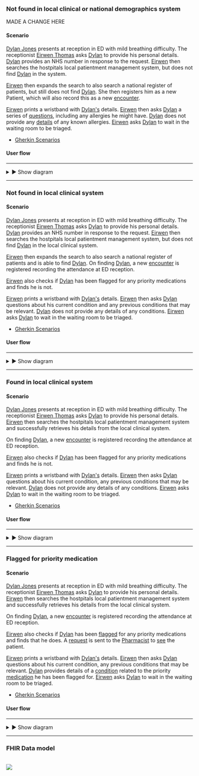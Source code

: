 ### Not found in local clinical or national demographics system

MADE A CHANGE HERE

#### Scenario

[Dylan Jones](Patient-DylanJones.html) presents at reception in ED with mild breathing difficulty.  The receptionist [Eirwen Thomas](Practitioner-Receptionist.html) asks [Dylan](Patient-DylanJones.html) to provide his personal details.  [Dylan](Patient-DylanJones.html) provides an NHS number in response to the request.  [Eirwen](Practitioner-Receptionist.html) then searches the hostpitals local patientment management system, but does not find [Dylan](Patient-DylanJones.html) in the system.  

[Eirwen](Practitioner-Receptionist.html) then expands the search to also search a national register of patients, but still does not find [Dylan](Patient-DylanJones.html).  She then registers him as a new Patient, which will also record this as a new [encounter](Encounter-DylanJones-EdReception.html).

[Eirwen](Practitioner-Receptionist.html) prints a wristband with [Dylan's](Patient-DylanJones.html) details.  [Eirwen](Practitioner-Receptionist.html) then asks [Dylan](Patient-DylanJones.html) a series of [questions](Questionnaire-EmergencyDepartmentReception.html), including any allergies he might have.  [Dylan](Patient-DylanJones.html) does not provide any [details](QuestionnaireResponse-EmergencyDepartmentReception.html) of any known allergies.  [Eirwen](Practitioner-Receptionist.html) asks [Dylan](Patient-DylanJones.html) to wait in the waiting room to be triaged.

- [Gherkin Scenarios](todo.html)

#### User flow

---

<details>
  <summary>&#9658; Show diagram</summary>
  <div>
    <br />
    <img style="max-width: 100%" src="not-found-local-or-national.drawio.png"/>
  </div>
</details>

---

### Not found in local clinical system

#### Scenario

[Dylan Jones](Patient-DylanJones.html) presents at reception in ED with mild breathing difficulty.  The receptionist [Eirwen Thomas](Practitioner-Receptionist.html) asks [Dylan](Patient-DylanJones.html) to provide his personal details.  [Dylan](Patient-DylanJones.html) provides an NHS number in response to the request.  [Eirwen](Practitioner-Receptionist.html) then searches the hostpitals local patientment management system, but does not find [Dylan](Patient-DylanJones.html) in the local clinical system.  

[Eirwen](Practitioner-Receptionist.html) then expands the search to also search a national register of patients and is able to find [Dylan](Patient-DylanJones.html).  On finding [Dylan](Patient-DylanJones.html), a new [encounter](Encounter-DylanJones-EdReception.html) is registered recording the attendance at ED reception.

[Eirwen](Practitioner-Receptionist.html) also checks if [Dylan](Patient-DylanJones.html) has been flagged for any priority medications and finds he is not.

[Eirwen](Practitioner-Receptionist.html) prints a wristband with [Dylan's](Patient-DylanJones.html) details.  [Eirwen](Practitioner-Receptionist.html) then asks [Dylan](Patient-DylanJones.html) questions about his current condition and any previous conditions that may be relevant.  [Dylan](Patient-DylanJones.html) does not provide any details of any conditions.  [Eirwen](Practitioner-Receptionist.html) asks [Dylan](Patient-DylanJones.html) to wait in the waiting room to be triaged.

- [Gherkin Scenarios](todo.html)

#### User flow

---

<details>
  <summary>&#9658; Show diagram</summary>
  <div>
    <br />
    <img style="max-width: 100%" src="not-found-local.drawio.png"/>
  </div>
</details>

---

### Found in local clinical system

#### Scenario

[Dylan Jones](Patient-DylanJones.html) presents at reception in ED with mild breathing difficulty.  The receptionist [Eirwen Thomas](Practitioner-Receptionist.html) asks [Dylan](Patient-DylanJones.html) to provide his personal details.  [Eirwen](Practitioner-Receptionist.html) then searches the hostpitals local patientment management system and successfully retrieves his details from the local clinical system. 

On finding [Dylan](Patient-DylanJones.html), a new [encounter](Encounter-DylanJones-EdReception.html) is registered recording the attendance at ED reception.

[Eirwen](Practitioner-Receptionist.html) also checks if [Dylan](Patient-DylanJones.html) has been flagged for any priority medications and finds he is not.

[Eirwen](Practitioner-Receptionist.html) prints a wristband with [Dylan's](Patient-DylanJones.html) details.  [Eirwen](Practitioner-Receptionist.html) then asks [Dylan](Patient-DylanJones.html) questions about his current condition, any previous conditions that may be relevant.  [Dylan](Patient-DylanJones.html) does not provide any details of any conditions.  [Eirwen](Practitioner-Receptionist.html) asks [Dylan](Patient-DylanJones.html) to wait in the waiting room to be triaged.

- [Gherkin Scenarios](todo.html)

#### User flow

---

<details>
  <summary>&#9658; Show diagram</summary>
  <div>
    <br />
    <img style="max-width: 100%" src="found-local.drawio.png"/>
  </div>
</details>

---

### Flagged for priority medication

#### Scenario

[Dylan Jones](Patient-DylanJones.html) presents at reception in ED with mild breathing difficulty.  The receptionist [Eirwen Thomas](Practitioner-Receptionist.html) asks [Dylan](Patient-DylanJones.html) to provide his personal details.  [Eirwen](Practitioner-Receptionist.html) then searches the hostpitals local patientment management system and successfully retrieves his details from the local clinical system. 

On finding [Dylan](Patient-DylanJones.html), a new [encounter](Encounter-DylanJones-EdReception.html) is registered recording the attendance at ED reception.

[Eirwen](Practitioner-Receptionist.html) also checks if [Dylan](Patient-DylanJones.html) has been [flagged](Flag-PriorityMedication.html) for any priority medications and finds that he does.  A [request](ServiceRequest-PriorityMedication.html) is sent to the [Pharmacist](Practitioner-Pharmacist.html) to [see](Task-PriorityMedication.html) the patient.

[Eirwen](Practitioner-Receptionist.html) prints a wristband with [Dylan's](Patient-DylanJones.html) details.  [Eirwen](Practitioner-Receptionist.html) then asks [Dylan](Patient-DylanJones.html) questions about his current condition, any previous conditions that may be relevant.  [Dylan](Patient-DylanJones.html) provides details of a [condition](Condition-PriorityCondition.html) related to the priority [medication](Medication-PriorityMedication.html) he has been flagged for.  [Eirwen](Practitioner-Receptionist.html) asks [Dylan](Patient-DylanJones.html) to wait in the waiting room to be triaged.

- [Gherkin Scenarios](todo.html)

#### User flow

---

<details>
  <summary>&#9658; Show diagram</summary>
  <div>
    <br />
    <img style="max-width: 100%" src="flagged-for-priority-medication.drawio.png"/>
  </div>
</details>

---

### FHIR Data model

<div>
    <br />
    <img style="max-width: 70%" src="checkin-data-model.drawio.png"/>
</div>
